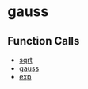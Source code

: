 # gauss

## Function Calls
- [sqrt](CSD/kCSD/ica/kCsd1D_ICA/STICA_CORE/sqrt.md)
- [gauss](gauss.md)
- [exp](CSD/kCSD/ica/kCsd1D_ICA/STICA_CORE/exp.md)
